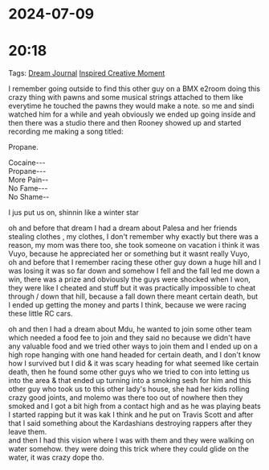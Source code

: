 
 # 2024-07-09
# 20:18 

Tags: [Dream Journal](./Dream%20Journal.md)  [Inspired Creative Moment](Inspired%20Creative%20Moment.md)

I remember going outside to find this other guy on a BMX e2room doing this crazy thing with pawns and some musical strings attached to them like everytime he touched the pawns they would make a note. so me and sindi watched him for a while and yeah obviously we ended up going inside and then there was a studio there and then Rooney showed up and started recording me making a song titled:  
  
Propane.  
  
<Hook>  
  
Cocaine---  
Propane---  
More Pain--  
No Fame---  
No Shame--  
  
I jus put us on, shinnin like a winter star  
  
oh and before that dream I had a dream about Palesa and her friends stealing clothes , my clothes, I don't remember why exactly but there was a reason, my mom was there too, she took someone on vacation i think it was Vuyo, because he appreciated her or something but it wasnt really Vuyo,  
oh and before that I remember racing these other guy down a huge hill and I was losing it was so far down and somehow I fell and the fall led me down a win, there was a prize and obviously the guys were shocked when I won, they were like I cheated and stuff but it was practically impossible to cheat through / down that hill, because a fall down there meant certain death, but I ended up getting the money and parts I think, because we were racing these little RC cars.  
  
oh and then I had a dream about Mdu, he wanted to join some other team which needed a food fee to join and they said no because we didn't have any valuable food and we tried other ways to join them and I ended up on a high rope hanging with one hand headed for certain death, and I don't know how I survived but I did & it was scary heading for what seemed like certain death, then he found some other guys who we tried to con into letting us into the area & that ended up turning into a smoking sesh for him and this other guy who took us to this other lady's house, she had her kids rolling crazy good joints, and molemo was there too out of nowhere then they smoked and I got a bit high from a contact high and as he was playing beats I started rapping but it was kak I think and he put on Travis Scott and after that I said something about the Kardashians destroying rappers after they leave them.  
and then I had this vision where I was with them and they were walking on water somehow. they were doing this trick where they could glide on the water, it was crazy dope tho.